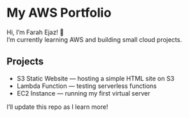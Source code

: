 # My AWS Portfolio

Hi, I’m Farah Ejaz! 👋  
I’m currently learning AWS and building small cloud projects.  

## Projects
- S3 Static Website — hosting a simple HTML site on S3
- Lambda Function — testing serverless functions
- EC2 Instance — running my first virtual server

I’ll update this repo as I learn more!
